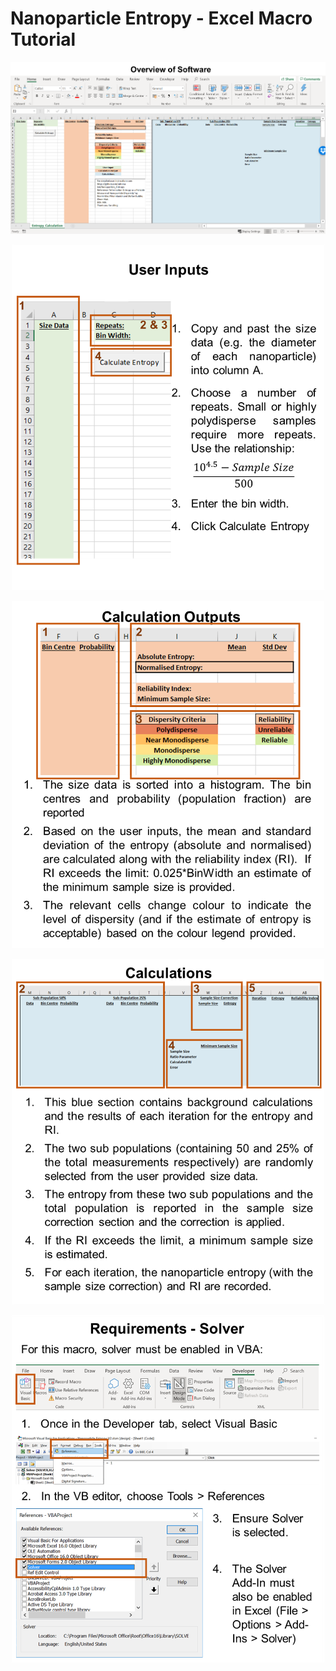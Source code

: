# Nanoparticle Entropy - Excel Macro Tutorial


<p align="center">
    <img src="Figures/Excel1.png" width="800">
</p>

<p align="center">
    <img src="Figures/Excel2.png" width="500">
</p>

<p align="center">
    <img src="Figures/Excel3.png" width="500">
</p>

<p align="center">
    <img src="Figures/Excel4.png" width="500">
</p>

<p align="center">
    <img src="Figures/Excel5.png" width="500">
</p>
